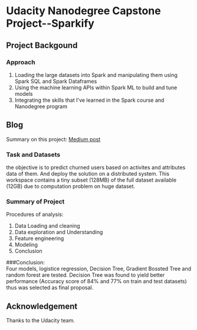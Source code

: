 # Udacity Nanodegree Capstone Project--Sparkify


## Project Backgound
### Approach  
1. Loading the large datasets into Spark and manipulating them using Spark SQL and Spark Dataframes
2. Using the machine learning APIs within Spark ML to build and tune models
3. Integrating the skills that I've learned in the Spark course and Nanodegree program

## Blog
Summary on this project: [Medium post](https://medium.com/@vinay.analytics14/churn-analysis-of-sparkify-72f9c1b17cf9)

### Task and Datasets 
the objective is to predict churned users based on activites and attributes data of them. And deploy the solution on a distributed system.
This workspace contains a tiny subset (128MB) of the full dataset available (12GB) due to computation problem on huge dataset.  

### Summary of Project
Procedures of analysis:  
1. Data Loading and cleaning
2. Data exploration and Understanding
3. Feature engineering
4. Modeling
5. Conclusion

###Conclusion:  
Four models, logistice regression, Decision Tree, Gradient Bossted Tree and random forest are tested. Decision Tree was found to 
yield better performance (Accuracy score of 84% and 77% on train and test datasets) thus was selected as final proposal.

## Acknowledgement
Thanks to the Udacity team.